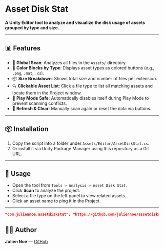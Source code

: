 # **Asset Disk Stat**

**A Unity Editor tool to analyze and visualize the disk usage of assets grouped by type and size.**

---

## **📊 Features**

- 📁 **Global Scan**: Analyzes all files in the `Assets/` directory.
- 🎨 **Color Blocks by Type**: Displays asset types as colored buttons (e.g., `.png`, `.mat`, `.cs`).
- 📦 **Size Breakdown**: Shows total size and number of files per extension.
- 🔍 **Clickable Asset List**: Click a file type to list all matching assets and locate them in the Project window.
- 🚫 **Play Mode Safe**: Automatically disables itself during Play Mode to prevent scanning conflicts.
- 🔄 **Refresh & Clear**: Manually scan again or reset the data via buttons.

---

## **📦 Installation**

1. Copy the script into a folder under `Assets/Editor/AssetDiskStat.cs`.
2. Or install it via Unity Package Manager using this repository as a Git URL.

---

## **🧠 Usage**

- Open the tool from `Tools > Analysis > Asset Disk Stat`.
- Click **Scan** to analyze the project.
- Select a file type on the left panel to view related assets.
- Click an asset name to ping it in the Project.

---
```json
"com.juliennoe.assetdiskstat": "https://github.com/juliennoe/assetdiskstat.git"
```

## **🧑‍💻 Author**

**Julien Noé** — [GitHub](https://github.com/juliennoe)
